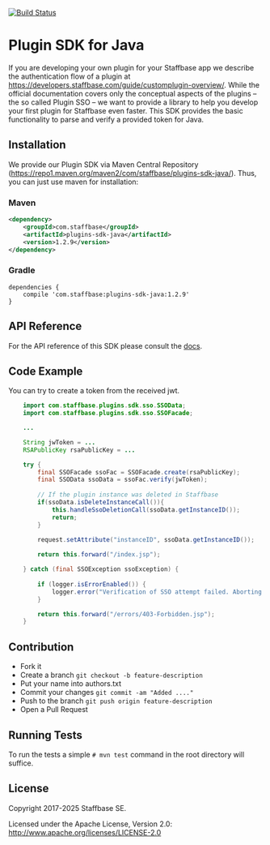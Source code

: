 [![Build Status](https://github.com/Staffbase/plugins-sdk-java/workflows/Continuous%20Integration/badge.svg)](https://github.com/Staffbase/plugins-sdk-java/actions)

# Plugin SDK for Java

If you are developing your own plugin for your Staffbase app we describe the authentication flow of a plugin at https://developers.staffbase.com/guide/customplugin-overview/. While the official documentation covers only the conceptual aspects of the plugins – the so called Plugin SSO – we want to provide a library to help you develop your first plugin for Staffbase even faster. This SDK provides the basic functionality to parse and verify a provided token for Java.

## Installation

We provide our Plugin SDK via Maven Central Repository (https://repo1.maven.org/maven2/com/staffbase/plugins-sdk-java/). Thus, you can just use maven for installation:

### Maven

```xml
<dependency>
    <groupId>com.staffbase</groupId>
    <artifactId>plugins-sdk-java</artifactId>
    <version>1.2.9</version>
</dependency>
```

### Gradle

```
dependencies {
    compile 'com.staffbase:plugins-sdk-java:1.2.9'
}
```

## API Reference

For the API reference of this SDK please consult the [docs](https://staffbase.github.io/plugins-sdk-java).

## Code Example

You can try to create a token from the received jwt.

```java
	import com.staffbase.plugins.sdk.sso.SSOData;
	import com.staffbase.plugins.sdk.sso.SSOFacade;

	...

	String jwToken = ...
	RSAPublicKey rsaPublicKey = ...

 	try {
		final SSOFacade ssoFac = SSOFacade.create(rsaPublicKey);
		final SSOData ssoData = ssoFac.verify(jwToken);
		
		// If the plugin instance was deleted in Staffbase
		if(ssoData.isDeleteInstanceCall()){
		    this.handleSsoDeletionCall(ssoData.getInstanceID());
		    return;
		}
		
		request.setAttribute("instanceID", ssoData.getInstanceID());

		return this.forward("/index.jsp");

	} catch (final SSOException ssoException) {
		
		if (logger.isErrorEnabled()) {
			logger.error("Verification of SSO attempt failed. Aborting.", ssoException);
		}

		return this.forward("/errors/403-Forbidden.jsp");
	}
```
## Contribution

- Fork it
- Create a branch `git checkout -b feature-description`
- Put your name into authors.txt
- Commit your changes `git commit -am "Added ...."`
- Push to the branch `git push origin feature-description`
- Open a Pull Request

## Running Tests

To run the tests a simple `# mvn test` command in the root directory will suffice.

## License

Copyright 2017-2025 Staffbase SE.

Licensed under the Apache License, Version 2.0: http://www.apache.org/licenses/LICENSE-2.0
